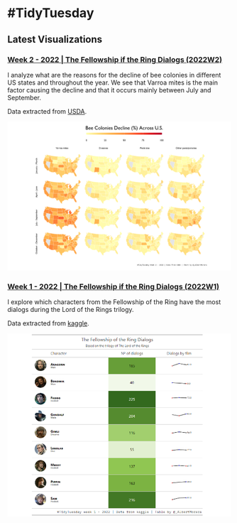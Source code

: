 # #TidyTuesday


## Latest Visualizations

### **[Week 2 - 2022 | The Fellowship if the Ring Dialogs (2022W2)](2022/W2)**
I analyze what are the reasons for the decline of bee colonies in different US states and throughout the year. We see that Varroa mites is the main factor causing the decline and that it occurs mainly between July and September.

Data extracted from [USDA](https://usda.library.cornell.edu/concern/publications/rn301137d?locale=en).

![Screenshot](2022/W2/BeeColoniesDecline.png)

### **[Week 1 - 2022 | The Fellowship if the Ring Dialogs (2022W1)](2022/W1)**
I explore which characters from the Fellowship of the Ring have the most dialogs during the Lord of the Rings trilogy.

Data extracted from [kaggle](https://www.kaggle.com/paultimothymooney/lord-of-the-rings-data/version/1?select=lotr_scripts.csv).

![Screenshot](2022/W1/LOTR_dialogs.png)
